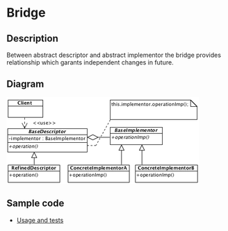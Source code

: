 # Bridge

## Description

Between abstract descriptor and abstract implementor the bridge provides relationship which garants independent changes in future.

## Diagram

![Bridge](bridge.png)

## Sample code

* [Usage and tests](./../../test/bridge-tests.js)